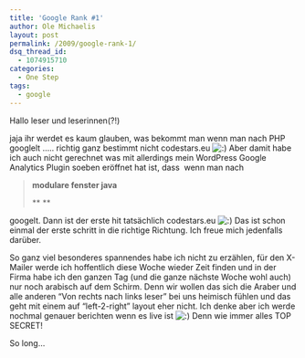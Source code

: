 ```yaml
---
title: 'Google Rank #1'
author: Ole Michaelis
layout: post
permalink: /2009/google-rank-1/
dsq_thread_id:
  - 1074915710
categories:
  - One Step
tags:
  - google
---
```


Hallo leser und leserinnen(?!)

jaja ihr werdet es kaum glauben, was bekommt man wenn man nach PHP googlelt ….. richtig ganz bestimmt nicht codestars.eu ![:)][1] Aber damit habe ich auch nicht gerechnet was mit allerdings mein WordPress Google Analytics Plugin soeben eröffnet hat ist, dass  wenn man nach

 [1]: http://blog.codestars.eu/wp-includes/images/smilies/icon_smile.gif

> **modulare fenster java**
>
> **
> **

googelt. Dann ist der erste hit tatsächlich codestars.eu ![:)][1] Das ist schon einmal der erste schritt in die richtige Richtung. Ich freue mich jedenfalls darüber.

So ganz viel besonderes spannendes habe ich nicht zu erzählen, für den X-Mailer werde ich hoffentlich diese Woche wieder Zeit finden und in der Firma habe ich den ganzen Tag (und die ganze nächste Woche wohl auch) nur noch arabisch auf dem Schirm. Denn wir wollen das sich die Araber und alle anderen “Von rechts nach links leser” bei uns heimisch fühlen und das geht mit einem auf “left-2-right” layout eher nicht. Ich denke aber ich werde nochmal genauer berichten wenn es live ist ![:)][1] Denn wie immer alles TOP SECRET!

So long…

